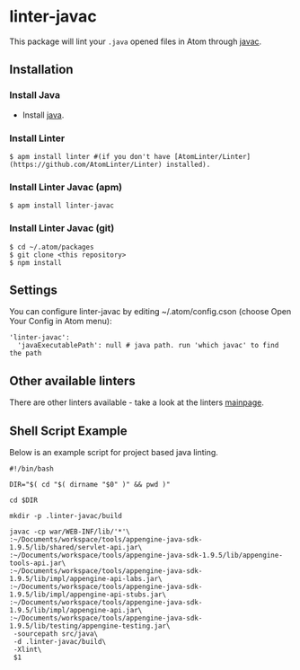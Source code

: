 # linter-javac

This package will lint your `.java` opened files in Atom through [javac](http://docs.oracle.com/javase/7/docs/technotes/tools/windows/javac.html).

## Installation

### Install Java
* Install [java](http://www.java.com/).

### Install Linter
    $ apm install linter #(if you don't have [AtomLinter/Linter](https://github.com/AtomLinter/Linter) installed).
 
### Install Linter Javac (apm)

    $ apm install linter-javac

### Install Linter Javac (git)
    $ cd ~/.atom/packages
    $ git clone <this repository>
    $ npm install
    
## Settings
You can configure linter-javac by editing ~/.atom/config.cson (choose Open Your Config in Atom menu):

    'linter-javac':
      'javaExecutablePath': null # java path. run 'which javac' to find the path

## Other available linters
There are other linters available - take a look at the linters [mainpage](https://github.com/AtomLinter/Linter).

## Shell Script Example
Below is an example script for project based java linting.

    #!/bin/bash

    DIR="$( cd "$( dirname "$0" )" && pwd )"

    cd $DIR

    mkdir -p .linter-javac/build

    javac -cp war/WEB-INF/lib/'*'\
    :~/Documents/workspace/tools/appengine-java-sdk-1.9.5/lib/shared/servlet-api.jar\
    :~/Documents/workspace/tools/appengine-java-sdk-1.9.5/lib/appengine-tools-api.jar\
    :~/Documents/workspace/tools/appengine-java-sdk-1.9.5/lib/impl/appengine-api-labs.jar\
    :~/Documents/workspace/tools/appengine-java-sdk-1.9.5/lib/impl/appengine-api-stubs.jar\
    :~/Documents/workspace/tools/appengine-java-sdk-1.9.5/lib/impl/appengine-api.jar\
    :~/Documents/workspace/tools/appengine-java-sdk-1.9.5/lib/testing/appengine-testing.jar\
     -sourcepath src/java\
     -d .linter-javac/build\
     -Xlint\
     $1
